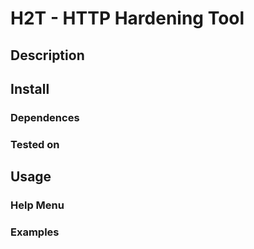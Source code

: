 # H2T - HTTP Hardening Tool

## Description

## Install

### Dependences

### Tested on

## Usage

### Help Menu

### Examples
